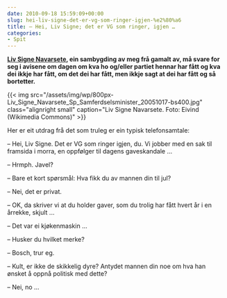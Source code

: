 ```yaml
---
date: 2010-09-18 15:59:09+00:00
slug: hei-liv-signe-det-er-vg-som-ringer-igjen-%e2%80%a6
title: – Hei, Liv Signe; det er VG som ringer, igjen …
categories:
- Spit
---
```


**[Liv Signe Navarsete](http://nn.wikipedia.org/wiki/Liv_Signe_Navarsete), ein sambygding av meg frå gamalt av, må svare for seg i avisene om dagen om kva ho og/eller partiet hennar har fått og kva dei ikkje har fått, om det dei har fått, men ikkje sagt at dei har fått og så bortetter.**

{{< img src="/assets/img/wp/800px-Liv_Signe_Navarsete_Sp_Samferdselsminister_20051017-bs400.jpg" class="alignright small" caption="Liv Signe Navarsete. Foto: Eivind (Wikimedia Commons)" >}}

<!--more-->

Her er eit utdrag frå det som truleg er ein typisk telefonsamtale:

– Hei, Liv Signe. Det er VG som ringer igjen, du. Vi jobber med en sak til framsida i morra, en oppfølger til dagens gaveskandale …

– Hrmph. Javel?

– Bare et kort spørsmål: Hva fikk du av mannen din til jul?

– Nei, det er privat.

– OK, da skriver vi at du holder gaver, som du trolig har fått hvert år i en årrekke, skjult ...

– Det var ei kjøkenmaskin …

– Husker du hvilket merke?

– Bosch, trur eg.

– Kult, er ikke de skikkelig dyre? Antydet mannen din noe om hva han ønsket å oppnå politisk med dette?

– Nei, no …
